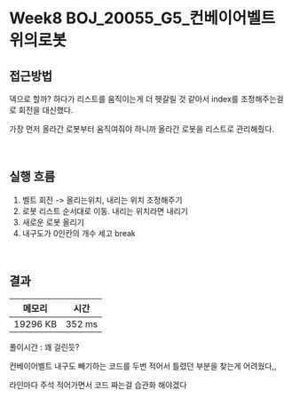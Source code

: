 # Week8 BOJ_20055_G5_컨베이어벨트위의로봇


## 접근방법
덱으로 할까? 하다가 리스트를 움직이는게 더 헷갈릴 것 같아서 index를 조정해주는걸로 회전을 대신했다.

가장 먼저 올라간 로봇부터 움직여줘야 하니까 올라간 로봇을 리스트로 관리해줬다. 

<br>

## 실행 흐름
1. 벨트 회전 -> 올리는위치, 내리는 위치 조정해주기
2. 로봇 리스트 순서대로 이동. 내리는 위치라면 내리기
3. 새로운 로봇 올리기
4. 내구도가 0인칸의 개수 세고 break

<br>

## 결과

|메모리|시간|
|:---:|:---:|
|19296 KB|352 ms|

풀이시간 : 꽤 걸린듯?

컨베이어벨트 내구도 빼기하는 코드를 두번 적어서 틀렸던 부분을 찾는게 어려웠다,,

라인마다 주석 적어가면서 코드 짜는걸 습관화 해야겠다

